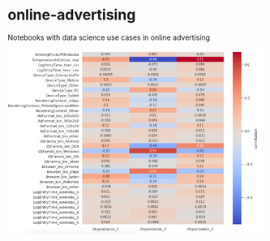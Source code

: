 # online-advertising

Notebooks with data science use cases in online advertising

![heatmap](https://github.com/tsando/online-advertising/blob/master/figs/heatmap.png)

